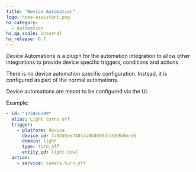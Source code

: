```yaml
---
title: "Device Automation"
logo: home-assistant.png
ha_category:
  - Automation
ha_qa_scale: internal
ha_release: 0.7
---
```


Device Automations is a plugin for the automation integration to allow other integrations to provide device specific triggers, conditions and actions.

There is no device automation specific configuration. Instead, it is configured as part of the normal automations.

Device automations are meant to be configured via the UI.

Example:

```yaml
- id: "123456789"
  alias: Light turns off
  trigger:
    - platform: device
      device_id: 7a92d5ee74014a0b86903fc669b0bcd6
      domain: light
      type: turn_off
      entity_id: light.bowl
  action:
    - service: camera.turn_off
```
